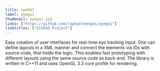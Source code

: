 ```yaml
---
title: eyeGUI
label: eyegui
thumbnail: eyegui.jpg
links: ["https://github.com/raphaelmenges/eyegui"]
linktitles: ["GitHub Project"]
---
```

Easy creation of user interfaces for real-time eye tracking input. One can define layouts in a XML manner and connect the elements via IDs with source code, that holds the logic. This enables fast prototyping with different layouts using the same source code as back-end. The library is written in C++11 and uses OpenGL 3.3 core profile for rendering.
